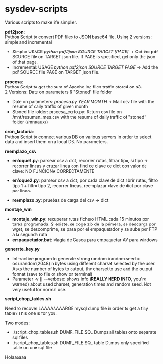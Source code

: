 sysdev-scripts
==============

Various scripts to make life simplier.

<b>pdf2json</b>:<br /> 
  Python Script to convert PDF files to JSON base64 file. Using 
  2 versions: simple and incremental <ul><li>
	Simple: USAGE <i>python pdf2json SOURCE TARGET [PAGE]</i> -> Get the pdf SOURCE file on TARGET json file. If PAGE is specified, get only the json of that page.</li><li>
	Incremental: USAGE <i>python pdf2json SOURCE TARGET PAGE</i> -> Add the pdf SOURCE file PAGE on TARGET json file.</li></ul>
  
<b>procesa</b>:<br />
  Python Script to get the sum of Apache log files traffic stored on s3.<br />
  2 Versions: Date on parameters & "Stoned" file folder <ul><li>
		Date on parameters: <i>procesa.py YEAR MONTH</i> -> Mail csv file with the resume of daily traffic of given month</li><li>
		Stoned file folder: procesa\_corto.py: Return csv file on /mnt/resumen_mes.csv with the resume of daily traffic of "stoned" folder (/mnt/aux/)</li></ul>
		
<b>cron_factoria</b>:<br />
Python Script to connect various DB on various servers in order to select data and insert them on a local DB. No parameters.

<b> reemplazo_csv </b>
* __enfoque1.py__: parsear csv a dict, recorrer rutas, filtrar tipo, si tipo -> recorrer lineas y cruzar linea con find de clave de dict con valor de clave: NO FUNCIONA CORRECTAMENTE

* __enfoque2.py__: parsear csv a dict, por cada clave de dict abrir rutas, filtro tipo 1 + filtro tipo 2, recorrer lineas, reemplazar clave de dict por clave por linea.

* __reemplazo.py__: pruebas de carga del csv -> dict

<b> montaje_win </b>
* __montaje_win.py__: recuperar rutas fichero HTML cada 15 minutos por tarea programada. Si existe, se coge zip de la primera, se descarga por wget, se descomprime, se pasa por el empaquetador y se sube por FTP a la segunda ruta
* __empaquetador.bat__: Magia de Gasca para empaquetar AV para windows

<b>generate_key.py</b>
* Interactive program to generate strong random (random.seed = os.urandom(2048) n bytes using different charset selected by the user. Asks the number of bytes to output, the charset to use and the output format (save to file or show on terminal)
* Parameter -v || --verbose: shows info (<b>REALLY NERD INFO</b>, you're warned) about used charset, generation times and random seed. Not very useful for normal use.

<b>script_chop_tables.sh</b>

Need to recover LAAAAAAAARGE mysql dump file in order to get a tiny table?  This one is for you.

Two modes: 
* ./script_chop_tables.sh DUMP_FILE.SQL
   Dumps all tables onto separate sql files
* ./script_chop_tables.sh DUMP_FILE.SQL table
   Dumps only specified table on one sql file

Holaaaaaa
